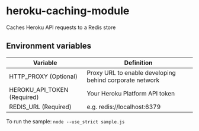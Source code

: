 # heroku-caching-module
Caches Heroku API requests to a Redis store


## Environment variables

| Variable                    | Definition                                              |
|-----------------------------|---------------------------------------------------------|
| HTTP_PROXY (Optional)       | Proxy URL to enable developing behind corporate network |
| HEROKU_API_TOKEN (Required) | Your Heroku Platform API token                          |
| REDIS_URL (Required)        | e.g. redis://localhost:6379                             |

To run the sample: `node --use_strict sample.js`
